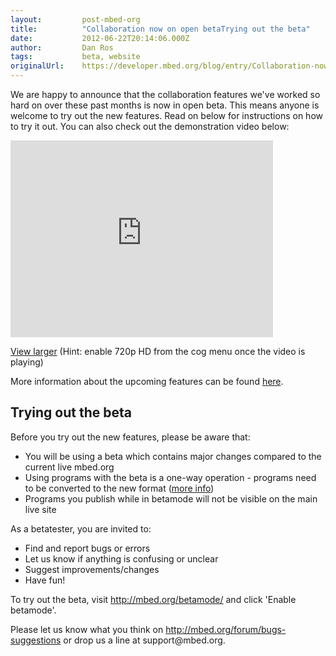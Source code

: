 ```yaml
---
layout:         post-mbed-org
title:          "Collaboration now on open betaTrying out the beta"
date:           2012-06-22T20:14:06.000Z
author:         Dan Ros
tags:           beta, website
originalUrl:    https://developer.mbed.org/blog/entry/Collaboration-now-on-open-beta/
---
```


<p>We are happy to announce that the collaboration features we&apos;ve worked
  so hard on over these past months is now in open beta. This means anyone
  is welcome to try out the new features. Read on below for instructions
  on how to try it out. You can also check out the demonstration video below:</p>
<div
class="flex-video">
  <iframe width="420" height="315" src="https://www.youtube.com/embed/v0cgrNKhimY"
  frameborder="0" allowfullscreen="allowfullscreen"></iframe>
  </div>
  <p> <a href="http://youtube.googleapis.com/v/v0cgrNKhimY?fmt=22" rel="nofollow">View larger</a> (Hint:
    enable 720p HD from the cog menu once the video is playing)</p>
  <p>More information about the upcoming features can be found <a href="http://mbed.org/handbook/Collaboration">here</a>.</p>
   <h2>Trying out the beta</h2>

  <p>Before you try out the new features, please be aware that:</p>
  <ul>
    <li>You will be using a beta which contains major changes compared to the
      current live mbed.org</li>
    <li>Using programs with the beta is a one-way operation - programs need to
      be converted to the new format (<a href="http://mbed.org/handbook/Collaboration/Migration">more info</a>)</li>
    <li>Programs you publish while in betamode will not be visible on the main
      live site</li>
  </ul>
  <p>As a betatester, you are invited to:</p>
  <ul>
    <li>Find and report bugs or errors</li>
    <li>Let us know if anything is confusing or unclear</li>
    <li>Suggest improvements/changes</li>
    <li>Have fun!</li>
  </ul>
  <p>To try out the beta, visit <a href="http://mbed.org/betamode/">http://mbed.org/betamode/</a> and
    click &apos;Enable betamode&apos;.</p>
  <p>Please let us know what you think on <a href="http://mbed.org/forum/bugs-suggestions">http://mbed.org/forum/bugs-suggestions</a> or
    drop us a line at support@mbed.org.</p>
